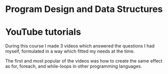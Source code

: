 # Program Design and Data Structures

# YouTube tutorials
During this course I made 3 videos which answered the questions I had myself, formulated in a way which fitted my needs at the time.

The first and most popular of the videos was how to create the same effect as for, foreach, and while-loops in other programming languages.
